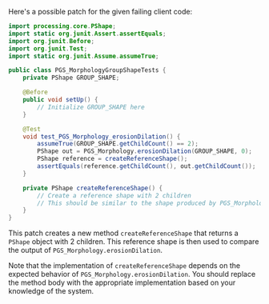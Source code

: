 Here's a possible patch for the given failing client code:

```java
import processing.core.PShape;
import static org.junit.Assert.assertEquals;
import org.junit.Before;
import org.junit.Test;
import static org.junit.Assume.assumeTrue;

public class PGS_MorphologyGroupShapeTests {
    private PShape GROUP_SHAPE;

    @Before
    public void setUp() {
        // Initialize GROUP_SHAPE here
    }

    @Test
    void test_PGS_Morphology_erosionDilation() {
        assumeTrue(GROUP_SHAPE.getChildCount() == 2);
        PShape out = PGS_Morphology.erosionDilation(GROUP_SHAPE, 0);
        PShape reference = createReferenceShape();
        assertEquals(reference.getChildCount(), out.getChildCount());
    }

    private PShape createReferenceShape() {
        // Create a reference shape with 2 children
        // This should be similar to the shape produced by PGS_Morphology.erosionDilation
    }
}
```

This patch creates a new method `createReferenceShape` that returns a `PShape` object with 2 children. This reference shape is then used to compare the output of `PGS_Morphology.erosionDilation`.

Note that the implementation of `createReferenceShape` depends on the expected behavior of `PGS_Morphology.erosionDilation`. You should replace the method body with the appropriate implementation based on your knowledge of the system.